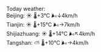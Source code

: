 Today weather:  
Beijing: ☀️   🌡️+3°C 🌬️↓4km/h  
Tianjin: ☀️   🌡️+15°C 🌬️→7km/h  
Shijiazhuang: ☀️   🌡️+14°C 🌬️↖4km/h  
Tangshan: ⛅️  🌡️+10°C 🌬️→4km/h  
